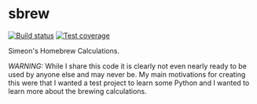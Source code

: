 # sbrew

[![Build status](https://travis-ci.org/zimeon/sbrew.svg?branch=master)](https://travis-ci.org/zimeon/sbrew)
[![Test coverage](https://coveralls.io/repos/zimeon/sbrew/badge.png?branch=master)](https://coveralls.io/r/zimeon/sbrew?branch=master)

Simeon's Homebrew Calculations. 

*WARNING:* While I share this code it is clearly not even nearly ready 
to be used by anyone else and may never be. My main motivations for creating 
this were that I wanted a test project to learn some Python and I wanted to 
learn more about the brewing calculations.


